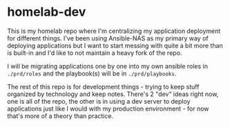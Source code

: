 # homelab-dev

This is my homelab repo where I'm centralizing my application deployment for different things.
I've been using Ansible-NAS as my primary way of deploying applications but I want to start messing with quite a bit more than is built-in and I'd like to not maintain a heavy fork of the repo. 

I will be migrating applications one by one into my own ansible roles in `./prd/roles` and the playbook(s) will be in `./prd/playbooks`.

The rest of this repo is for development things - trying to keep stuff organized by technology and keep notes. There's 2 "dev" ideas right now, one is all of the repo, the other is in using a dev server to deploy applications just like I would with my production environment - for now that's more of a theory than practice.
